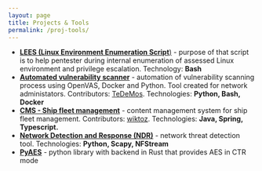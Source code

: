 ```yaml
---
layout: page
title: Projects & Tools
permalink: /proj-tools/
---
```



* [**LEES (Linux Environment Enumeration Script**)](https://github.com/adi7312/LEES) - purpose of that script is to help pentester during internal enumeration of assessed Linux environment and privilege escalation. Technology: **Bash**
* [**Automated vulnerability scanner**](https://github.com/adi7312/vuln-scan) - automation of vulnerability scanning process using OpenVAS, Docker and Python. Tool created for network administators. Contributors: [TeDeMos](https://github.com/TeDeMos). Technologies: **Python, Bash, Docker**
* [**CMS - Ship fleet management**](https://github.com/wiktoz/armator) - content management system for ship fleet management. Contributors: [wiktoz](https://github.com/wiktoz). Technologies: **Java, Spring, Typescript.**
* [**Network Detection and Response (NDR)**](https://github.com/adi7312/network-analysis) - network threat detection tool. Technologies: **Python, Scapy, NFStream**
* [**PyAES**](https://github.com/adi7312/aes-rust) - python library with backend in Rust that provides AES in CTR mode



